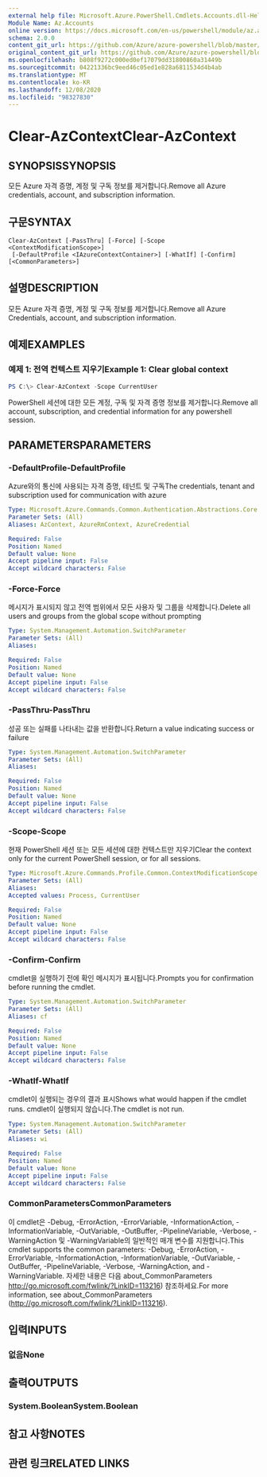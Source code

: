 ```yaml
---
external help file: Microsoft.Azure.PowerShell.Cmdlets.Accounts.dll-Help.xml
Module Name: Az.Accounts
online version: https://docs.microsoft.com/en-us/powershell/module/az.accounts/clear-azcontext
schema: 2.0.0
content_git_url: https://github.com/Azure/azure-powershell/blob/master/src/Accounts/Accounts/help/Clear-AzContext.md
original_content_git_url: https://github.com/Azure/azure-powershell/blob/master/src/Accounts/Accounts/help/Clear-AzContext.md
ms.openlocfilehash: b808f9272c000ed0ef17079dd31800860a31449b
ms.sourcegitcommit: 04221336bc9eed46c05ed1e828a6811534d4b4ab
ms.translationtype: MT
ms.contentlocale: ko-KR
ms.lasthandoff: 12/08/2020
ms.locfileid: "98327830"
---
```

# <span data-ttu-id="99615-101">Clear-AzContext</span><span class="sxs-lookup"><span data-stu-id="99615-101">Clear-AzContext</span></span>

## <span data-ttu-id="99615-102">SYNOPSIS</span><span class="sxs-lookup"><span data-stu-id="99615-102">SYNOPSIS</span></span>
<span data-ttu-id="99615-103">모든 Azure 자격 증명, 계정 및 구독 정보를 제거합니다.</span><span class="sxs-lookup"><span data-stu-id="99615-103">Remove all Azure credentials, account, and subscription information.</span></span>

## <span data-ttu-id="99615-104">구문</span><span class="sxs-lookup"><span data-stu-id="99615-104">SYNTAX</span></span>

```
Clear-AzContext [-PassThru] [-Force] [-Scope <ContextModificationScope>]
 [-DefaultProfile <IAzureContextContainer>] [-WhatIf] [-Confirm] [<CommonParameters>]
```

## <span data-ttu-id="99615-105">설명</span><span class="sxs-lookup"><span data-stu-id="99615-105">DESCRIPTION</span></span>
<span data-ttu-id="99615-106">모든 Azure 자격 증명, 계정 및 구독 정보를 제거합니다.</span><span class="sxs-lookup"><span data-stu-id="99615-106">Remove all Azure Credentials, account, and subscription information.</span></span>

## <span data-ttu-id="99615-107">예제</span><span class="sxs-lookup"><span data-stu-id="99615-107">EXAMPLES</span></span>

### <span data-ttu-id="99615-108">예제 1: 전역 컨텍스트 지우기</span><span class="sxs-lookup"><span data-stu-id="99615-108">Example 1: Clear global context</span></span>
```powershell
PS C:\> Clear-AzContext -Scope CurrentUser
```

<span data-ttu-id="99615-109">PowerShell 세션에 대한 모든 계정, 구독 및 자격 증명 정보를 제거합니다.</span><span class="sxs-lookup"><span data-stu-id="99615-109">Remove all account, subscription, and credential information for any powershell session.</span></span>

## <span data-ttu-id="99615-110">PARAMETERS</span><span class="sxs-lookup"><span data-stu-id="99615-110">PARAMETERS</span></span>

### <span data-ttu-id="99615-111">-DefaultProfile</span><span class="sxs-lookup"><span data-stu-id="99615-111">-DefaultProfile</span></span>
<span data-ttu-id="99615-112">Azure와의 통신에 사용되는 자격 증명, 테넌트 및 구독</span><span class="sxs-lookup"><span data-stu-id="99615-112">The credentials, tenant and subscription used for communication with azure</span></span>

```yaml
Type: Microsoft.Azure.Commands.Common.Authentication.Abstractions.Core.IAzureContextContainer
Parameter Sets: (All)
Aliases: AzContext, AzureRmContext, AzureCredential

Required: False
Position: Named
Default value: None
Accept pipeline input: False
Accept wildcard characters: False
```

### <span data-ttu-id="99615-113">-Force</span><span class="sxs-lookup"><span data-stu-id="99615-113">-Force</span></span>
<span data-ttu-id="99615-114">메시지가 표시되지 않고 전역 범위에서 모든 사용자 및 그룹을 삭제합니다.</span><span class="sxs-lookup"><span data-stu-id="99615-114">Delete all users and groups from the global scope without prompting</span></span>

```yaml
Type: System.Management.Automation.SwitchParameter
Parameter Sets: (All)
Aliases:

Required: False
Position: Named
Default value: None
Accept pipeline input: False
Accept wildcard characters: False
```

### <span data-ttu-id="99615-115">-PassThru</span><span class="sxs-lookup"><span data-stu-id="99615-115">-PassThru</span></span>
<span data-ttu-id="99615-116">성공 또는 실패를 나타내는 값을 반환합니다.</span><span class="sxs-lookup"><span data-stu-id="99615-116">Return a value indicating success or failure</span></span>

```yaml
Type: System.Management.Automation.SwitchParameter
Parameter Sets: (All)
Aliases:

Required: False
Position: Named
Default value: None
Accept pipeline input: False
Accept wildcard characters: False
```

### <span data-ttu-id="99615-117">-Scope</span><span class="sxs-lookup"><span data-stu-id="99615-117">-Scope</span></span>
<span data-ttu-id="99615-118">현재 PowerShell 세션 또는 모든 세션에 대한 컨텍스트만 지우기</span><span class="sxs-lookup"><span data-stu-id="99615-118">Clear the context only for the current PowerShell session, or for all sessions.</span></span>

```yaml
Type: Microsoft.Azure.Commands.Profile.Common.ContextModificationScope
Parameter Sets: (All)
Aliases:
Accepted values: Process, CurrentUser

Required: False
Position: Named
Default value: None
Accept pipeline input: False
Accept wildcard characters: False
```

### <span data-ttu-id="99615-119">-Confirm</span><span class="sxs-lookup"><span data-stu-id="99615-119">-Confirm</span></span>
<span data-ttu-id="99615-120">cmdlet을 실행하기 전에 확인 메시지가 표시됩니다.</span><span class="sxs-lookup"><span data-stu-id="99615-120">Prompts you for confirmation before running the cmdlet.</span></span>

```yaml
Type: System.Management.Automation.SwitchParameter
Parameter Sets: (All)
Aliases: cf

Required: False
Position: Named
Default value: None
Accept pipeline input: False
Accept wildcard characters: False
```

### <span data-ttu-id="99615-121">-WhatIf</span><span class="sxs-lookup"><span data-stu-id="99615-121">-WhatIf</span></span>
<span data-ttu-id="99615-122">cmdlet이 실행되는 경우의 결과 표시</span><span class="sxs-lookup"><span data-stu-id="99615-122">Shows what would happen if the cmdlet runs.</span></span>
<span data-ttu-id="99615-123">cmdlet이 실행되지 않습니다.</span><span class="sxs-lookup"><span data-stu-id="99615-123">The cmdlet is not run.</span></span>

```yaml
Type: System.Management.Automation.SwitchParameter
Parameter Sets: (All)
Aliases: wi

Required: False
Position: Named
Default value: None
Accept pipeline input: False
Accept wildcard characters: False
```

### <span data-ttu-id="99615-124">CommonParameters</span><span class="sxs-lookup"><span data-stu-id="99615-124">CommonParameters</span></span>
<span data-ttu-id="99615-125">이 cmdlet은 -Debug, -ErrorAction, -ErrorVariable, -InformationAction, -InformationVariable, -OutVariable, -OutBuffer, -PipelineVariable, -Verbose, -WarningAction 및 -WarningVariable의 일반적인 매개 변수를 지원합니다.</span><span class="sxs-lookup"><span data-stu-id="99615-125">This cmdlet supports the common parameters: -Debug, -ErrorAction, -ErrorVariable, -InformationAction, -InformationVariable, -OutVariable, -OutBuffer, -PipelineVariable, -Verbose, -WarningAction, and -WarningVariable.</span></span> <span data-ttu-id="99615-126">자세한 내용은 다음 about_CommonParameters http://go.microsoft.com/fwlink/?LinkID=113216) 참조하세요.</span><span class="sxs-lookup"><span data-stu-id="99615-126">For more information, see about_CommonParameters (http://go.microsoft.com/fwlink/?LinkID=113216).</span></span>

## <span data-ttu-id="99615-127">입력</span><span class="sxs-lookup"><span data-stu-id="99615-127">INPUTS</span></span>

### <span data-ttu-id="99615-128">없음</span><span class="sxs-lookup"><span data-stu-id="99615-128">None</span></span>

## <span data-ttu-id="99615-129">출력</span><span class="sxs-lookup"><span data-stu-id="99615-129">OUTPUTS</span></span>

### <span data-ttu-id="99615-130">System.Boolean</span><span class="sxs-lookup"><span data-stu-id="99615-130">System.Boolean</span></span>

## <span data-ttu-id="99615-131">참고 사항</span><span class="sxs-lookup"><span data-stu-id="99615-131">NOTES</span></span>

## <span data-ttu-id="99615-132">관련 링크</span><span class="sxs-lookup"><span data-stu-id="99615-132">RELATED LINKS</span></span>
